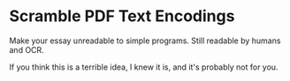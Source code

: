# Scramble PDF Text Encodings

Make your essay unreadable to simple programs. Still readable by humans and OCR.

If you think this is a terrible idea, I knew it is, and it's probably not for you.
